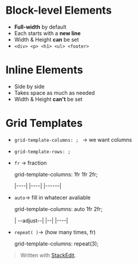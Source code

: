 # Block-level Elements

* **Full-width** by default
* Each starts with a **new line**
* Width & Height **can** be set
*  ```<div> <p> <h1> <ul> <footer>```


# Inline Elements
* Side by side
* Takes space as much as needed
* Width & Height **can't** be set

# Grid Templates
* ``grid-template-columns: ; `` → we want columns
* ``grid-template-rows: ;``

* ``fr`` → fraction <p>
	grid-template-columns: 1fr 1fr 2fr; <p>
	|----| |----| |------|
	
* ``auto``→ fill in whatecer avaliable <p>
	grid-template-columns: auto 1fr 2fr; <p>
	| --adjust--| |--| |----|

* ``repeat( )``→ (how many times, fr) <p>
grid-template-columns: repeat(3);
	

> Written with [StackEdit](https://stackedit.io/).
<!--stackedit_data:
eyJoaXN0b3J5IjpbMTU3MjA3ODIyLC0zOTg3MjkwNzIsLTQzNj
U0MjY4NCwtMTE5MDIwMTc2MCwtOTM1MTY3MzAyLC0xMDM2MDkx
OTcwLC0zMDc0OTgzNDVdfQ==
-->